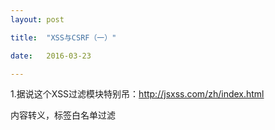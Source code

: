 ```yaml
---
layout: post

title:  "XSS与CSRF（一）"

date:   2016-03-23

---
```


1.据说这个XSS过滤模块特别吊：http://jsxss.com/zh/index.html

内容转义，标签白名单过滤
